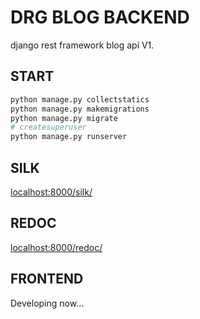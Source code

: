 # DRG BLOG BACKEND

django rest framework blog api V1.





## START

```bash
python manage.py collectstatics
python manage.py makemigrations
python manage.py migrate
# createsuperuser
python manage.py runserver
```



## SILK

[localhost:8000/silk/](http://localhost:8000/silk/)



## REDOC

[localhost:8000/redoc/](http://localhost:8000/redoc/)







## FRONTEND

Developing now...

